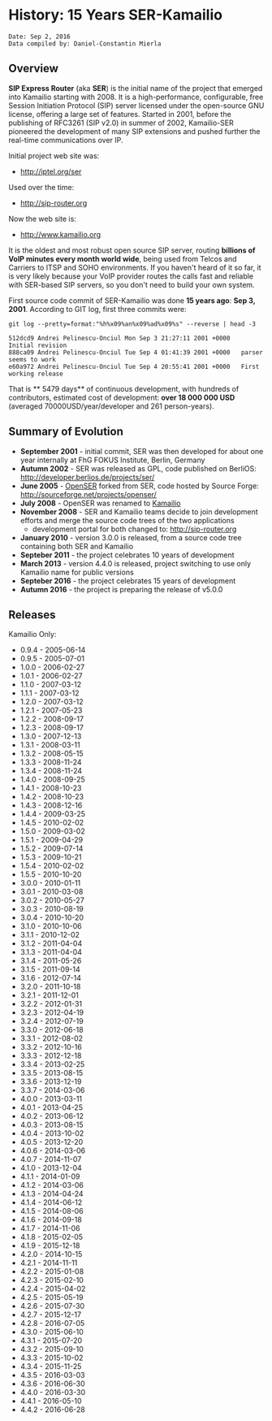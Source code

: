 # History: 15 Years SER-Kamailio

    Date: Sep 2, 2016
    Data compiled by: Daniel-Constantin Mierla

## Overview

**SIP Express Router** (aka **SER**) is the initial name of the project
that emerged into Kamailio starting with 2008. It is a high-performance,
configurable, free Session Initiation Protocol (SIP) server licensed
under the open-source GNU license, offering a large set of features.
Started in 2001, before the publishing of RFC3261 (SIP v2.0) in summer
of 2002, Kamailio-SER pioneered the development of many SIP extensions
and pushed further the real-time communications over IP.

Initial project web site was:

- <http://iptel.org/ser>

Used over the time:

- <http://sip-router.org>

Now the web site is:

- <http://www.kamailio.org>

It is the oldest and most robust open source SIP server, routing
**billions of VoIP minutes every month world wide**, being used from
Telcos and Carriers to ITSP and SOHO environments. If you haven't heard
of it so far, it is very likely because your VoIP provider routes the
calls fast and reliable with SER-based SIP servers, so you don't need to
build your own system.

First source code commit of SER-Kamailio was done **15 years ago**:
**Sep 3, 2001**. According to GIT log, first three commits were:

    git log --pretty=format:"%h%x09%an%x09%ad%x09%s" --reverse | head -3

    512dcd9 Andrei Pelinescu-Onciul Mon Sep 3 21:27:11 2001 +0000   Initial revision
    888ca09 Andrei Pelinescu-Onciul Tue Sep 4 01:41:39 2001 +0000   parser seems to work
    e60a972 Andrei Pelinescu-Onciul Tue Sep 4 20:55:41 2001 +0000   First working release

That is \*\* 5479 days\*\* of continuous development, with hundreds of
contributors, estimated cost of development: **over 18 000 000 USD**
(averaged 70000USD/year/developer and 261 person-years).

## Summary of Evolution

- **September 2001** - initial commit, SER was then developed for
    about one year internally at FhG FOKUS Institute, Berlin, Germany
- **Autumn 2002** - SER was released as GPL, code published on
    BerliOS: <http://developer.berlios.de/projects/ser/>
- **June 2005** - [OpenSER](http://www.openser-project.org) forked
    from SER, code hosted by Source Forge:
    <http://sourceforge.net/projects/openser/>
- **July 2008** - OpenSER was renamed to
    [Kamailio](http://www.kamailio.org)
- **November 2008** - SER and Kamailio teams decide to join
    development efforts and merge the source code trees of the two
    applications
  - development portal for both changed to: <http://sip-router.org>
- **January 2010** - version 3.0.0 is released, from a source code
    tree containing both SER and Kamailio
- **Septeber 2011** - the project celebrates 10 years of development
- **March 2013** - version 4.4.0 is released, project switching to use
    only Kamailio name for public versions
- **Septeber 2016** - the project celebrates 15 years of development
- **Autumn 2016** - the project is preparing the release of v5.0.0

## Releases

Kamailio Only:

- 0.9.4 - 2005-06-14
- 0.9.5 - 2005-07-01
- 1.0.0 - 2006-02-27
- 1.0.1 - 2006-02-27
- 1.1.0 - 2007-03-12
- 1.1.1 - 2007-03-12
- 1.2.0 - 2007-03-12
- 1.2.1 - 2007-05-23
- 1.2.2 - 2008-09-17
- 1.2.3 - 2008-09-17
- 1.3.0 - 2007-12-13
- 1.3.1 - 2008-03-11
- 1.3.2 - 2008-05-15
- 1.3.3 - 2008-11-24
- 1.3.4 - 2008-11-24
- 1.4.0 - 2008-09-25
- 1.4.1 - 2008-10-23
- 1.4.2 - 2008-10-23
- 1.4.3 - 2008-12-16
- 1.4.4 - 2009-03-25
- 1.4.5 - 2010-02-02
- 1.5.0 - 2009-03-02
- 1.5.1 - 2009-04-29
- 1.5.2 - 2009-07-14
- 1.5.3 - 2009-10-21
- 1.5.4 - 2010-02-02
- 1.5.5 - 2010-10-20
- 3.0.0 - 2010-01-11
- 3.0.1 - 2010-03-08
- 3.0.2 - 2010-05-27
- 3.0.3 - 2010-08-19
- 3.0.4 - 2010-10-20
- 3.1.0 - 2010-10-06
- 3.1.1 - 2010-12-02
- 3.1.2 - 2011-04-04
- 3.1.3 - 2011-04-04
- 3.1.4 - 2011-05-26
- 3.1.5 - 2011-09-14
- 3.1.6 - 2012-07-14
- 3.2.0 - 2011-10-18
- 3.2.1 - 2011-12-01
- 3.2.2 - 2012-01-31
- 3.2.3 - 2012-04-19
- 3.2.4 - 2012-07-19
- 3.3.0 - 2012-06-18
- 3.3.1 - 2012-08-02
- 3.3.2 - 2012-10-16
- 3.3.3 - 2012-12-18
- 3.3.4 - 2013-02-25
- 3.3.5 - 2013-08-15
- 3.3.6 - 2013-12-19
- 3.3.7 - 2014-03-06
- 4.0.0 - 2013-03-11
- 4.0.1 - 2013-04-25
- 4.0.2 - 2013-06-12
- 4.0.3 - 2013-08-15
- 4.0.4 - 2013-10-02
- 4.0.5 - 2013-12-20
- 4.0.6 - 2014-03-06
- 4.0.7 - 2014-11-07
- 4.1.0 - 2013-12-04
- 4.1.1 - 2014-01-09
- 4.1.2 - 2014-03-06
- 4.1.3 - 2014-04-24
- 4.1.4 - 2014-06-12
- 4.1.5 - 2014-08-06
- 4.1.6 - 2014-09-18
- 4.1.7 - 2014-11-06
- 4.1.8 - 2015-02-05
- 4.1.9 - 2015-12-18
- 4.2.0 - 2014-10-15
- 4.2.1 - 2014-11-11
- 4.2.2 - 2015-01-08
- 4.2.3 - 2015-02-10
- 4.2.4 - 2015-04-02
- 4.2.5 - 2015-05-19
- 4.2.6 - 2015-07-30
- 4.2.7 - 2015-12-17
- 4.2.8 - 2016-07-05
- 4.3.0 - 2015-06-10
- 4.3.1 - 2015-07-20
- 4.3.2 - 2015-09-10
- 4.3.3 - 2015-10-02
- 4.3.4 - 2015-11-25
- 4.3.5 - 2016-03-03
- 4.3.6 - 2016-06-30
- 4.4.0 - 2016-03-30
- 4.4.1 - 2016-05-10
- 4.4.2 - 2016-06-28
